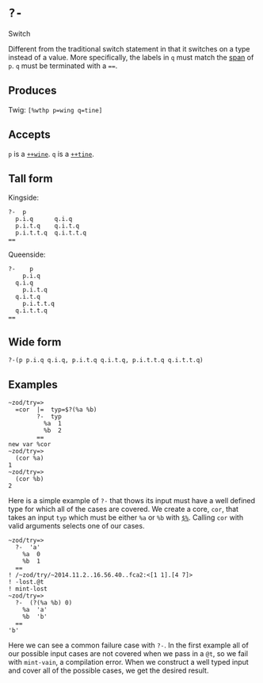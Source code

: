 `?-`
====

Switch

Different from the traditional switch statement in that it
switches on a type instead of a value. More specifically, the
labels in `q` must match the [span]() of `p`. `q` must be
terminated with a `==`.

Produces
--------

Twig: `[%wthp p=wing q=tine]`

Accepts
-------

`p` is a [`++wine`](). `q` is a [`++tine`]().

Tall form
---------

Kingside:

    ?-  p
      p.i.q      q.i.q
      p.i.t.q    q.i.t.q
      p.i.t.t.q  q.i.t.t.q
    ==

Queenside:

    ?-    p
        p.i.q      
      q.i.q
        p.i.t.q    
      q.i.t.q
        p.i.t.t.q  
      q.i.t.t.q
    ==

Wide form
---------

    ?-(p p.i.q q.i.q, p.i.t.q q.i.t.q, p.i.t.t.q q.i.t.t.q)

Examples
--------

    ~zod/try=> 
      =cor  |=  typ=$?(%a %b)
            ?-  typ
              %a  1
              %b  2
            ==
    new var %cor
    ~zod/try=> 
      (cor %a)
    1
    ~zod/try=> 
      (cor %b)
    2

Here is a simple example of `?-` that thows its input must have a well
defined type for which all of the cases are covered. We create a core,
`cor`, that takes an input `typ` which must be either `%a` or `%b` with
[`$%`](). Calling `cor` with valid arguments selects one of our cases.

    ~zod/try=> 
      ?-  'a'
        %a  0
        %b  1
      ==
    ! /~zod/try/~2014.11.2..16.56.40..fca2:<[1 1].[4 7]>
    ! -lost.@t
    ! mint-lost
    ~zod/try=> 
      ?-  (?(%a %b) 0)
        %a  'a'
        %b  'b'
      ==
    'b'

Here we can see a common failure case with `?-`. In the first example
all of our possible input cases are not covered when we pass in a `@t`,
so we fail with `mint-vain`, a compilation error. When we construct a well
typed input and cover all of the possible cases, we get the desired result.
